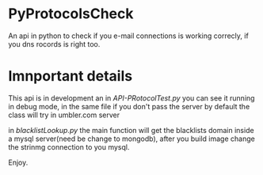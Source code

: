 # PyProtocolsCheck
An api in python to check if you e-mail connections is working correcly, if you dns rocords is right too.

# Imnportant details

This api is in development an in *API-PRotocolTest.py* you can see it running in debug mode, in the same file if you don't pass the server by default the class will try in umbler.com server

in *blacklistLookup.py* the main function will get the blacklists domain inside a mysql server(need be change to mongodb), after you build image change the strinmg connection to you mysql.

Enjoy.
